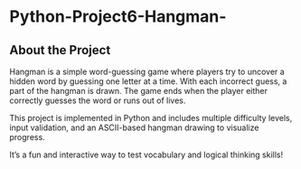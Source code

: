 # Python-Project6-Hangman-
## About the Project  

Hangman is a simple word-guessing game where players try to uncover a hidden word by guessing one letter at a time. With each incorrect guess, a part of the hangman is drawn. The game ends when the player either correctly guesses the word or runs out of lives.  

This project is implemented in Python and includes multiple difficulty levels, input validation, and an ASCII-based hangman drawing to visualize progress.  

It’s a fun and interactive way to test vocabulary and logical thinking skills!  

